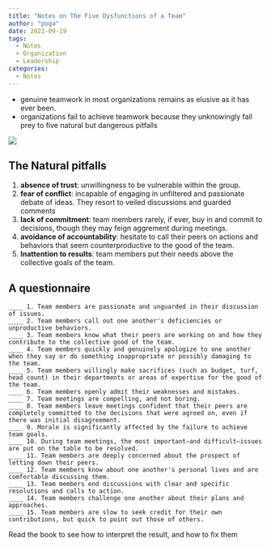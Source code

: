 ```yaml
---
title: "Notes on The Five Dysfunctions of a Team"
author: "poga"
date: 2021-09-19
tags:
  - Notes
  - Organization
  - Leadership
categories:
  - Notes
---
```


* genuine teamwork in most organizations remains as elusive as it has ever been.
* organizations fail to achieve teamwork because they unknowingly fall prey to five natural but dangerous pitfalls

![](/post/2021-09-19_notes_on_the_five_dysfunctions_of_a_team/0.png)

## The Natural pitfalls

1. **absence of trust**: unwillingness to be vulnerable within the group.
2. **fear of conflict**: incapable of engaging in unfiltered and passionate debate of ideas. They resort to veiled discussions and guarded comments
3. **lack of commitment**: team members rarely, if ever, buy in and commit to decisions, though they may feign aggrement during meetings.
4. **avoidance of accountability**: hesitate to call their peers on actions and behaviors that seem counterproductive to the good of the team.
5. **Inattention to results**: team members put their needs above the collective goals of the team.


## A questionnaire

```
____ 1. Team members are passionate and unguarded in their discussion of issues.
____ 2. Team members call out one another's deficiencies or unproductive behaviors.
____ 3. Team members know what their peers are working on and how they contribute to the collective good of the team.
____ 4. Team members quickly and genuinely apologize to one another when they say or do something inappropriate or possibly damaging to the team.
____ 5. Team members willingly make sacrifices (such as budget, turf, head count) in their departments or areas of expertise for the good of the team.
____ 6. Team members openly admit their weaknesses and mistakes.
____ 7. Team meetings are compelling, and not boring.
____ 8. Team members leave meetings confident that their peers are completely committed to the decisions that were agreed on, even if there was initial disagreement.
____ 9. Morale is significantly affected by the failure to achieve team goals.
____ 10. During team meetings, the most important—and difficult—issues are put on the table to be resolved.
____ 11. Team members are deeply concerned about the prospect of letting down their peers.
____ 12. Team members know about one another's personal lives and are comfortable discussing them.
____ 13. Team members end discussions with clear and specific resolutions and calls to action.
____ 14. Team members challenge one another about their plans and approaches.
____ 15. Team members are slow to seek credit for their own contributions, but quick to point out those of others.
```

Read the book to see how to interpret the result, and how to fix them

